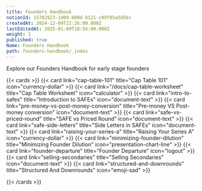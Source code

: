 ```yaml
---
title: Founders Handbook
notionId: 15782923-1d09-800d-b121-c09f85a5d56c
createdAt: 2024-12-09T22:26:00.000Z
lastEditedAt: 2025-01-09T18:54:00.000Z
weight: 1
published: true
Name: Founders Handbook
path: founders-handbook/_index
---
```



Explore our Founders Handbook for early stage founders


<!--more-->


{{< cards >}}
{{< card link="cap-table-101" title="Cap Table 101" icon="currency-dollar" >}}
{{< card link="/docs/cap-table-worksheet" title="Cap Table Worksheet" icon="calculator" >}}
{{< card link="intro-to-safes" title="Introduction to SAFEs" icon="document-text" >}}
{{< card link="pre-money-vs-post-money-conversion" title="Pre-money VS Post-money conversion" icon="document-text" >}}
{{< card link="safe-vs-priced-round" title="SAFE vs Priced Round" icon="document-text" >}}
{{< card link="safe-side-letters" title="Side Letters in SAFEs" icon="document-text" >}}
{{< card link="raising-your-series-a" title="Raising Your Series A" icon="currency-dollar" >}}
{{< card link="minimizing-founder-dilution" title="Minimizing Founder Dilution" icon="presentation-chart-line" >}}
{{< card link="founder-departure" title="Founder Departure" icon="logout" >}}
{{< card link="selling-secondaries" title="Selling Secondaries" icon="document-text" >}}
{{< card link="structured-and-downrounds" title="Structured And Downrounds" icon="emoji-sad" >}}


{{< /cards >}}


